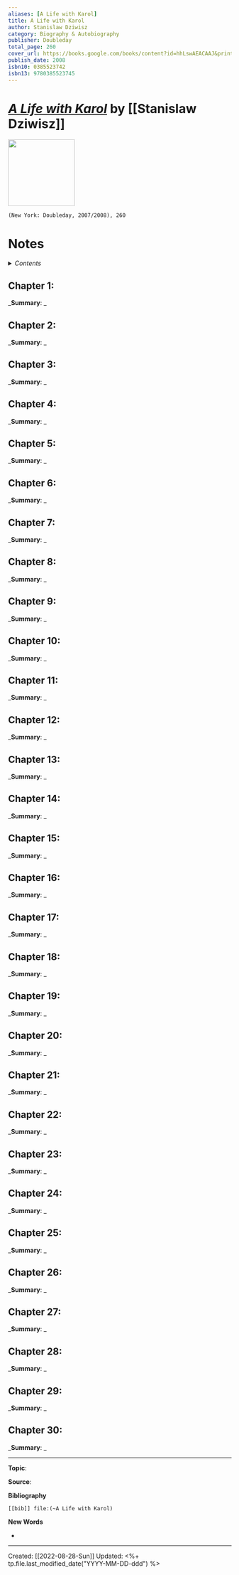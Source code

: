 ```yaml
---
aliases: [A Life with Karol]
title: A Life with Karol
author: Stanislaw Dziwisz
category: Biography & Autobiography
publisher: Doubleday
total_page: 260
cover_url: https://books.google.com/books/content?id=hhLswAEACAAJ&printsec=frontcover&img=1&zoom=1&source=gbs_api
publish_date: 2008
isbn10: 0385523742
isbn13: 9780385523745
---
```

# *[A Life with Karol]()* by [[Stanislaw Dziwisz]]

<img src="https://books.google.com/books/content?id=hhLswAEACAAJ&printsec=frontcover&img=1&zoom=1&source=gbs_api" width=150>

`(New York: Doubleday, 2007/2008), 260`


# Notes

<details>
 <summary><i>Contents</i></summary>
<!-- MarkdownTOC autolink="true" -->

<!-- /MarkdownTOC -->
</details>


## Chapter 1:
_**Summary**: _



## Chapter 2:
_**Summary**: _



## Chapter 3:
_**Summary**: _



## Chapter 4:
_**Summary**: _



## Chapter 5:
_**Summary**: _



## Chapter 6:
_**Summary**: _



## Chapter 7:
_**Summary**: _



## Chapter 8:
_**Summary**: _



## Chapter 9:
_**Summary**: _



## Chapter 10:
_**Summary**: _



## Chapter 11:
_**Summary**: _



## Chapter 12:
_**Summary**: _



## Chapter 13:
_**Summary**: _



## Chapter 14:
_**Summary**: _



## Chapter 15:
_**Summary**: _



## Chapter 16:
_**Summary**: _



## Chapter 17:
_**Summary**: _



## Chapter 18:
_**Summary**: _



## Chapter 19:
_**Summary**: _



## Chapter 20:
_**Summary**: _



## Chapter 21:
_**Summary**: _



## Chapter 22:
_**Summary**: _



## Chapter 23:
_**Summary**: _



## Chapter 24:
_**Summary**: _



## Chapter 25:
_**Summary**: _



## Chapter 26:
_**Summary**: _



## Chapter 27:
_**Summary**: _



## Chapter 28:
_**Summary**: _



## Chapter 29:
_**Summary**: _



## Chapter 30:
_**Summary**: _

--- 
**Topic**: 

**Source**: 

**Bibliography**

```query
[[bib]] file:(~A Life with Karol)
```
 

**New Words**

- 

---
Created: [[2022-08-28-Sun]]
Updated: <%+ tp.file.last_modified_date("YYYY-MM-DD-ddd") %>
